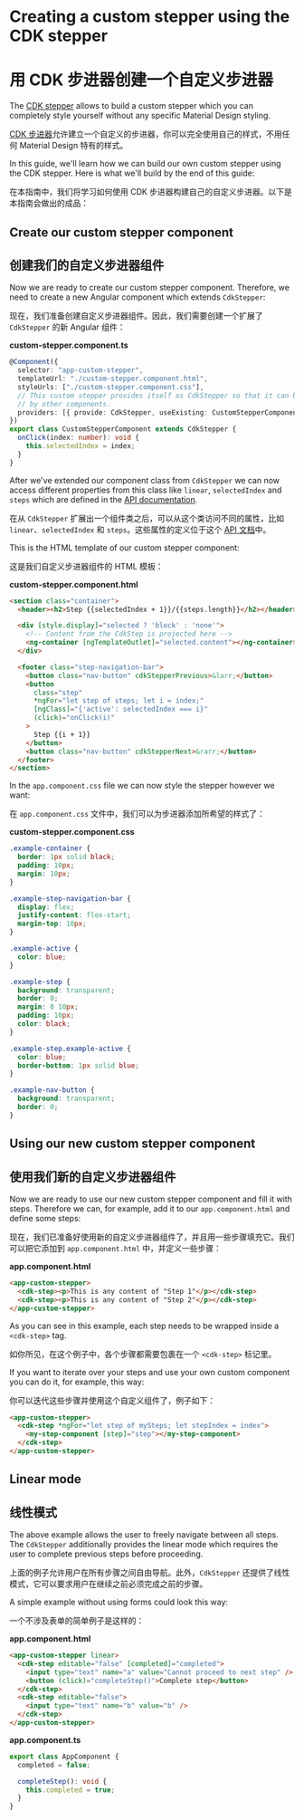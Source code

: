 # Creating a custom stepper using the CDK stepper

# 用 CDK 步进器创建一个自定义步进器

The [CDK stepper](https://material.angular.io/cdk/stepper/overview) allows to build a custom stepper which you can completely style yourself without any specific Material Design styling.

[CDK 步进器](https://material.angular.cn/cdk/stepper/overview)允许建立一个自定义的步进器，你可以完全使用自己的样式，不用任何 Material Design 特有的样式。

In this guide, we'll learn how we can build our own custom stepper using the CDK stepper. Here is what we'll build by the end of this guide:

在本指南中，我们将学习如何使用 CDK 步进器构建自己的自定义步进器。以下是本指南会做出的成品：

<!-- example(cdk-custom-stepper-without-form) -->

## Create our custom stepper component

## 创建我们的自定义步进器组件

Now we are ready to create our custom stepper component. Therefore, we need to create a new Angular component which extends `CdkStepper`:

现在，我们准备创建自定义步进器组件。因此，我们需要创建一个扩展了 `CdkStepper` 的新 Angular 组件：

**custom-stepper.component.ts**

```ts
@Component({
  selector: "app-custom-stepper",
  templateUrl: "./custom-stepper.component.html",
  styleUrls: ["./custom-stepper.component.css"],
  // This custom stepper provides itself as CdkStepper so that it can be recognized
  // by other components.
  providers: [{ provide: CdkStepper, useExisting: CustomStepperComponent }]
})
export class CustomStepperComponent extends CdkStepper {
  onClick(index: number): void {
    this.selectedIndex = index;
  }
}
```

After we've extended our component class from `CdkStepper` we can now access different properties from this class like `linear`, `selectedIndex` and `steps` which are defined in the [API documentation](https://material.angular.io/cdk/stepper/api#CdkStepper).

在从 `CdkStepper` 扩展出一个组件类之后，可以从这个类访问不同的属性，比如 `linear`、`selectedIndex` 和 `steps`。这些属性的定义位于这个 [API 文档](https://material.angular.cn/cdk/stepper/api#CdkStepper)中。

This is the HTML template of our custom stepper component:

这是我们自定义步进器组件的 HTML 模板：

**custom-stepper.component.html**

```html
<section class="container">
  <header><h2>Step {{selectedIndex + 1}}/{{steps.length}}</h2></header>

  <div [style.display]="selected ? 'block' : 'none'">
    <!-- Content from the CdkStep is projected here -->
    <ng-container [ngTemplateOutlet]="selected.content"></ng-container>
  </div>

  <footer class="step-navigation-bar">
    <button class="nav-button" cdkStepperPrevious>&larr;</button>
    <button
      class="step"
      *ngFor="let step of steps; let i = index;"
      [ngClass]="{'active': selectedIndex === i}"
      (click)="onClick(i)"
    >
      Step {{i + 1}}
    </button>
    <button class="nav-button" cdkStepperNext>&rarr;</button>
  </footer>
</section>
```

In the `app.component.css` file we can now style the stepper however we want:

在 `app.component.css` 文件中，我们可以为步进器添加所希望的样式了：

**custom-stepper.component.css**

```css
.example-container {
  border: 1px solid black;
  padding: 10px;
  margin: 10px;
}

.example-step-navigation-bar {
  display: flex;
  justify-content: flex-start;
  margin-top: 10px;
}

.example-active {
  color: blue;
}

.example-step {
  background: transparent;
  border: 0;
  margin: 0 10px;
  padding: 10px;
  color: black;
}

.example-step.example-active {
  color: blue;
  border-bottom: 1px solid blue;
}

.example-nav-button {
  background: transparent;
  border: 0;
}
```

## Using our new custom stepper component

## 使用我们新的自定义步进器组件

Now we are ready to use our new custom stepper component and fill it with steps. Therefore we can, for example, add it to our `app.component.html` and define some steps:

现在，我们已准备好使用新的自定义步进器组件了，并且用一些步骤填充它。我们可以把它添加到 `app.component.html` 中，并定义一些步骤：

**app.component.html**

```html
<app-custom-stepper>
  <cdk-step><p>This is any content of "Step 1"</p></cdk-step>
  <cdk-step><p>This is any content of "Step 2"</p></cdk-step>
</app-custom-stepper>
```

As you can see in this example, each step needs to be wrapped inside a `<cdk-step>` tag.

如你所见，在这个例子中，各个步骤都需要包裹在一个 `<cdk-step>` 标记里。

If you want to iterate over your steps and use your own custom component you can do it, for example, this way:

你可以迭代这些步骤并使用这个自定义组件了，例子如下：

```html
<app-custom-stepper>
  <cdk-step *ngFor="let step of mySteps; let stepIndex = index">
    <my-step-component [step]="step"></my-step-component>
  </cdk-step>
</app-custom-stepper>
```

## Linear mode

## 线性模式

The above example allows the user to freely navigate between all steps. The `CdkStepper` additionally provides the linear mode which requires the user to complete previous steps before proceeding.

上面的例子允许用户在所有步骤之间自由导航。此外，`CdkStepper` 还提供了线性模式，它可以要求用户在继续之前必须完成之前的步骤。

A simple example without using forms could look this way:

一个不涉及表单的简单例子是这样的：

**app.component.html**

```html
<app-custom-stepper linear>
  <cdk-step editable="false" [completed]="completed">
    <input type="text" name="a" value="Cannot proceed to next step" />
    <button (click)="completeStep()">Complete step</button>
  </cdk-step>
  <cdk-step editable="false">
    <input type="text" name="b" value="b" />
  </cdk-step>
</app-custom-stepper>
```

**app.component.ts**

```ts
export class AppComponent {
  completed = false;

  completeStep(): void {
    this.completed = true;
  }
}
```
